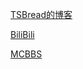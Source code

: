 [TSBread的博客](https://TSBread.github.io "正在建设中…")

[BiliBili](https://space.bilibili.com/450655172/video "一些视频会发布在此处")

[MCBBS](https://www.mcbbs.net/?2960278 "一些地图会发布在此处")
